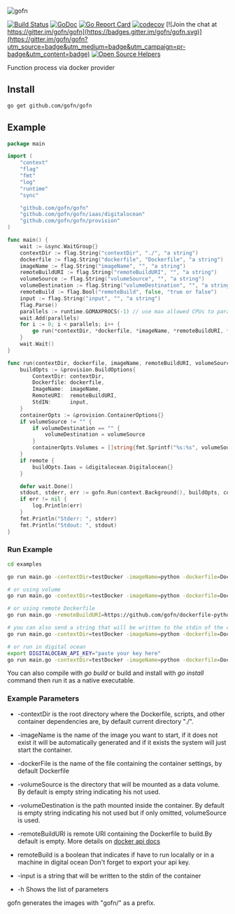 ![gofn](docs/assets/logo.png)

[![Build Status](https://travis-ci.org/gofn/gofn.svg?branch=master)](https://travis-ci.org/gofn/gofn)
[![GoDoc](https://godoc.org/github.com/gofn/gofn?status.png)](https://godoc.org/github.com/gofn/gofn)
[![Go Report Card](https://goreportcard.com/badge/github.com/gofn/gofn)](https://goreportcard.com/report/github.com/gofn/gofn)
[![codecov](https://codecov.io/gh/gofn/gofn/branch/master/graph/badge.svg)](https://codecov.io/gh/gofn/gofn)
[![Join the chat at https://gitter.im/gofn/gofn](https://badges.gitter.im/gofn/gofn.svg)](https://gitter.im/gofn/gofn?utm_source=badge&utm_medium=badge&utm_campaign=pr-badge&utm_content=badge)
[![Open Source Helpers](https://www.codetriage.com/nuveo/gofn/badges/users.svg)](https://www.codetriage.com/nuveo/gofn)

Function process via docker provider

## Install

```bash
go get github.com/gofn/gofn
```

## Example

```go
package main

import (
	"context"
	"flag"
	"fmt"
	"log"
	"runtime"
	"sync"

	"github.com/gofn/gofn"
	"github.com/gofn/gofn/iaas/digitalocean"
	"github.com/gofn/gofn/provision"
)

func main() {
	wait := &sync.WaitGroup{}
	contextDir := flag.String("contextDir", "./", "a string")
	dockerfile := flag.String("dockerfile", "Dockerfile", "a string")
	imageName := flag.String("imageName", "", "a string")
	remoteBuildURI := flag.String("remoteBuildURI", "", "a string")
	volumeSource := flag.String("volumeSource", "", "a string")
	volumeDestination := flag.String("volumeDestination", "", "a string")
	remoteBuild := flag.Bool("remoteBuild", false, "true or false")
	input := flag.String("input", "", "a string")
	flag.Parse()
	parallels := runtime.GOMAXPROCS(-1) // use max allowed CPUs to parallelize
	wait.Add(parallels)
	for i := 0; i < parallels; i++ {
		go run(*contextDir, *dockerfile, *imageName, *remoteBuildURI, *volumeSource, *volumeDestination, wait, *remoteBuild, *input)
	}
	wait.Wait()
}

func run(contextDir, dockerfile, imageName, remoteBuildURI, volumeSource, volumeDestination string, wait *sync.WaitGroup, remote bool, input string) {
	buildOpts := &provision.BuildOptions{
		ContextDir: contextDir,
		Dockerfile: dockerfile,
		ImageName:  imageName,
		RemoteURI:  remoteBuildURI,
		StdIN:      input,
	}
	containerOpts := &provision.ContainerOptions{}
	if volumeSource != "" {
		if volumeDestination == "" {
			volumeDestination = volumeSource
		}
		containerOpts.Volumes = []string{fmt.Sprintf("%s:%s", volumeSource, volumeDestination)}
	}
	if remote {
		buildOpts.Iaas = &digitalocean.Digitalocean{}
	}

	defer wait.Done()
	stdout, stderr, err := gofn.Run(context.Background(), buildOpts, containerOpts)
	if err != nil {
		log.Println(err)
	}
	fmt.Println("Stderr: ", stderr)
	fmt.Println("Stdout: ", stdout)
}
```

### Run Example

```bash
cd examples

go run main.go -contextDir=testDocker -imageName=python -dockerfile=Dockerfile

# or using volume
go run main.go -contextDir=testDocker -imageName=python -dockerfile=Dockerfile -volumeSource=/tmp -volumeDestination=/tmp

# or using remote Dockerfile
go run main.go -remoteBuildURI=https://github.com/gofn/dockerfile-python-example.git -imageName="pythonexample"

# you can also send a string that will be written to the stdin of the container
go run main.go -contextDir=testDocker -imageName=python -dockerfile=Dockerfile -input "input string"

# or run in digital ocean
export DIGITALOCEAN_API_KEY="paste your key here"
go run main.go -contextDir=testDocker -imageName=python -dockerfile=Dockerfile -remoteBuild=true
```

You can also compile with _go build_ or build and install with _go install_ command then run it as a native executable.

### Example Parameters

* -contextDir is the root directory where the Dockerfile, scripts, and other container dependencies are, by default current directory "./".

* -imageName is the name of the image you want to start, if it does not exist it will be automatically generated and if it exists the system will just start the container.

* -dockerFile is the name of the file containing the container settings, by default Dockerfile

* -volumeSource is the directory that will be mounted as a data volume. By default is empty string indicating his not used.

* -volumeDestination is the path mounted inside the container. By default is empty string indicating his not used but if only omitted, volumeSource is used.

* -remoteBuildURI is remote URI containing the Dockerfile to build.By default is empty.
  More details on [docker api docs](https://docs.docker.com/engine/reference/commandline/build/#/git-repositories)

* remoteBuild is a boolean that indicates if have to run localally or in a machine in digital ocean
  Don't forget to export your api key.

* -input is a string that will be written to the stdin of the container

* -h Shows the list of parameters

gofn generates the images with "gofn/" as a prefix.
